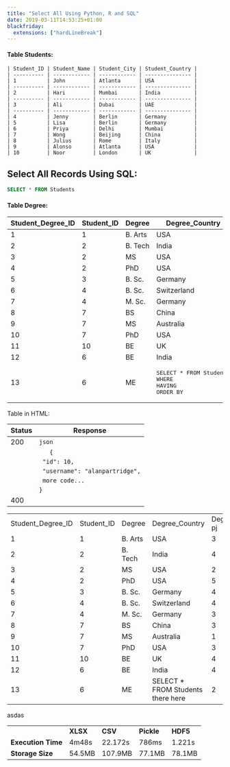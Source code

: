 ```yaml
---
title: "Select All Using Python, R and SQL"
date: 2019-03-11T14:53:25+01:00
blackfriday:
  extensions: ["hardLineBreak"]
---
```


#### Table Students:

```
| Student_ID | Student_Name | Student_City | Student_Country |
| ---------- | ------------ | ------------ | --------------- |
| 1          | John         | Atlanta      | USA             |
| ---------- | ------------ | ------------ | --------------- |
| 2          | Hari         | Mumbai       | India           |
| ---------- | ------------ | ------------ | --------------- |
| 3          | Ali          | Dubai        | UAE             |
| ---------- | ------------ | ------------ | --------------- |
| 4          | Jenny        | Berlin       | Germany         |
| 5          | Lisa         | Berlin       | Germany         |
| 6          | Priya        | Delhi        | Mumbai          |
| 7          | Wong         | Beijing      | China           |
| 8          | Julius       | Rome         | Italy           |
| 9          | Alonso       | Atlanta      | USA             |
| 10         | Noor         | London       | UK              |
```

## Select All Records Using SQL:

```SQL
SELECT * FROM Students
```

#### Table Degree:

| Student_Degree_ID | Student_ID | Degree  | Degree_Country | Degree_Length |
| ----------------- | ---------- | ------- | -------------- | ------------- |
| 1                 | 1          | B. Arts | USA            | 3             |
| 2                 | 2          | B. Tech | India          | 4             |
| 3                 | 2          | MS      | USA            | 2             |
| 4                 | 2          | PhD     | USA            | 5             |
| 5                 | 3          | B. Sc.  | Germany        | 4             |
| 6                 | 4          | B. Sc.  | Switzerland    | 4             |
| 7                 | 4          | M. Sc.  | Germany        | 3             |
| 8                 | 7          | BS      | China          | 3             |
| 9                 | 7          | MS      | Australia      | 1             |
| 10                | 7          | PhD     | USA            | 3             |
| 11                | 10         | BE      | UK             | 4             |
| 12                | 6          | BE      | India          | 4             |
| 13                | 6          | ME      | <pre>SELECT * FROM Students<br>WHERE <br>HAVING <br>ORDER BY <span class = "copy-to-clipboard"></pre>| 2             |

Table in HTML:

| Status | Response  |
| ------ | --------- |
| 200    | `json`                          |
|        | `   {`                          |
|        | ` "id": 10,`                    |
|        | ` "username": "alanpartridge",` |
|        | ` more code...`                 |
|        | `}`                             |
| 400    |                                 |

<table>
<tr>
<td>Student_Degree_ID</td>
<td>Student_ID</td>
<td>Degree</td>
<td>Degree_Country</td>
<td>Degree_Length <br> pj </td>
</tr>
<tr>
<td>1</td>
<td>1</td>
<td>B. Arts</td>
<td>USA</td>
<td>3</td>
</tr>
<tr>
<td>2</td>
<td>2</td>
<td>B. Tech</td>
<td>India</td>
<td>4</td>
</tr>
<tr>
<td>3</td>
<td>2</td>
<td>MS</td>
<td>USA</td>
<td>2</td>
</tr>
<tr>
<td>4</td>
<td>2</td>
<td>PhD</td>
<td>USA</td>
<td>5</td>
</tr>
<tr>
<td>5</td>
<td>3</td>
<td>B. Sc.</td>
<td>Germany</td>
<td>4</td>
</tr>
<tr>
<td>6</td>
<td>4</td>
<td>B. Sc.</td>
<td>Switzerland</td>
<td>4</td>
</tr>
<tr>
<td>7</td>
<td>4</td>
<td>M. Sc.</td>
<td>Germany</td>
<td>3</td>
</tr>
<tr>
<td>8</td>
<td>7</td>
<td>BS</td>
<td>China</td>
<td>3</td>
</tr>
<tr>
<td>9</td>
<td>7</td>
<td>MS</td>
<td>Australia</td>
<td>1</td>
</tr>
<tr>
<td>10</td>
<td>7</td>
<td>PhD</td>
<td>USA</td>
<td>3</td>
</tr>
<tr>
<td>11</td>
<td>10</td>
<td>BE</td>
<td>UK</td>
<td>4</td>
</tr>
<tr>
<td>12</td>
<td>6</td>
<td>BE</td>
<td>India</td>
<td>4</td>
</tr>
<tr>
<td>13</td>
<td>6</td>
<td>ME</td>
<td>SELECT * FROM Students there here</td>
<td>2</td>
</tr>
</table>




asdas

<table>
  <tr>
    <td></td>
    <td><b>XLSX</b></td>
    <td><b>CSV</b></td>
    <td><b>Pickle</b></td>
    <td><b>HDF5</b></td>
  </tr>
  <tr>
    <td><b>Execution Time</b></td>
    <td>4m48s</td>
    <td>22.172s</td>
    <td>786ms</td>
    <td>1.221s</td>
  </tr>
  <tr>
    <td><b>Storage Size</b></td>
    <td>54.5MB</td>
    <td>107.9MB</td>
    <td>77.1MB</td>
    <td>78.1MB</td>
  </tr>
</table>
